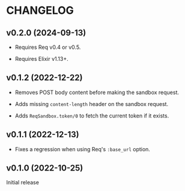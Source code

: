 # CHANGELOG

## v0.2.0 (2024-09-13)

- Requires Req v0.4 or v0.5.

- Requires Elixir v1.13+.

## v0.1.2 (2022-12-22)

- Removes POST body content before making the sandbox request.

- Adds missing `content-length` header on the sandbox request.

- Adds `ReqSandbox.token/0` to fetch the current token if it exists.

## v0.1.1 (2022-12-13)

- Fixes a regression when using Req's `:base_url` option.

## v0.1.0 (2022-10-25)

Initial release
